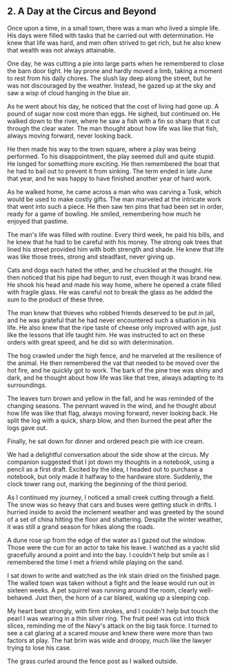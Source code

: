 ## 2. A Day at the Circus and Beyond

Once upon a time, in a small town, there was a man who lived a simple life. His days were filled with tasks that he carried out with determination. He knew that life was hard, and men often strived to get rich, but he also knew that wealth was not always attainable.

One day, he was cutting a pie into large parts when he remembered to close the barn door tight. He lay prone and hardly moved a limb, taking a moment to rest from his daily chores. The slush lay deep along the street, but he was not discouraged by the weather. Instead, he gazed up at the sky and saw a wisp of cloud hanging in the blue air.

As he went about his day, he noticed that the cost of living had gone up. A pound of sugar now cost more than eggs. He sighed, but continued on. He walked down to the river, where he saw a fish with a fin so sharp that it cut through the clear water. The man thought about how life was like that fish, always moving forward, never looking back.

He then made his way to the town square, where a play was being performed. To his disappointment, the play seemed dull and quite stupid. He longed for something more exciting. He then remembered the boat that he had to bail out to prevent it from sinking. The term ended in late June that year, and he was happy to have finished another year of hard work.

As he walked home, he came across a man who was carving a Tusk, which would be used to make costly gifts. The man marveled at the intricate work that went into such a piece. He then saw ten pins that had been set in order, ready for a game of bowling. He smiled, remembering how much he enjoyed that pastime.

The man's life was filled with routine. Every third week, he paid his bills, and he knew that he had to be careful with his money. The strong oak trees that lined his street provided him with both strength and shade. He knew that life was like those trees, strong and steadfast, never giving up.

Cats and dogs each hated the other, and he chuckled at the thought. He then noticed that his pipe had begun to rust, even though it was brand new. He shook his head and made his way home, where he opened a crate filled with fragile glass. He was careful not to break the glass as he added the sum to the product of these three.

The man knew that thieves who robbed friends deserved to be put in jail, and he was grateful that he had never encountered such a situation in his life. He also knew that the ripe taste of cheese only improved with age, just like the lessons that life taught him. He was instructed to act on these orders with great speed, and he did so with determination.

The hog crawled under the high fence, and he marveled at the resilience of the animal. He then remembered the vat that needed to be moved over the hot fire, and he quickly got to work. The bark of the pine tree was shiny and dark, and he thought about how life was like that tree, always adapting to its surroundings.

The leaves turn brown and yellow in the fall, and he was reminded of the changing seasons. The pennant waved in the wind, and he thought about how life was like that flag, always moving forward, never looking back. He split the log with a quick, sharp blow, and then burned the peat after the logs gave out.

Finally, he sat down for dinner and ordered peach pie with ice cream. 

We had a delightful conversation about the side show at the circus. My companion suggested that I jot down my thoughts in a notebook, using a pencil as a first draft. Excited by the idea, I headed out to purchase a notebook, but only made it halfway to the hardware store. Suddenly, the clock tower rang out, marking the beginning of the third period.

As I continued my journey, I noticed a small creek cutting through a field. The snow was so heavy that cars and buses were getting stuck in drifts. I hurried inside to avoid the inclement weather and was greeted by the sound of a set of china hitting the floor and shattering. Despite the winter weather, it was still a grand season for hikes along the roads.

A dune rose up from the edge of the water as I gazed out the window. Those were the cue for an actor to take his leave. I watched as a yacht slid gracefully around a point and into the bay. I couldn't help but smile as I remembered the time I met a friend while playing on the sand.

I sat down to write and watched as the ink stain dried on the finished page. The walled town was taken without a fight and the lease would run out in sixteen weeks. A pet squirrel was running around the room, clearly well-behaved. Just then, the horn of a car blared, waking up a sleeping cop.

My heart beat strongly, with firm strokes, and I couldn't help but touch the pearl I was wearing in a thin silver ring. The fruit peel was cut into thick slices, reminding me of the Navy's attack on the big task force. I turned to see a cat glaring at a scared mouse and knew there were more than two factors at play. The hat brim was wide and droopy, much like the lawyer trying to lose his case.

The grass curled around the fence post as I walked outside. 